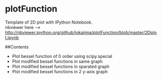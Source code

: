 # plotFunction
Template of 2D plot with IPython Notebook.  
nbviewer here --> http://nbviewer.ipython.org/github/jokajima/plotFunction/blob/master/2Dplot.ipynb

##Contents
- Plot bessel function of 0 order using scipy.special
- Plot modified bessel functions in same graph
- Plot modified bessel functions in sparated graph
- Plot modified bessel functions in 2 y-axis graph
